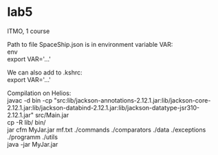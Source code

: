 # lab5
ITMO, 1 course

Path to file SpaceShip.json is in environment variable VAR:  
env  
export VAR='...'  

We can also add to .kshrc:  
export VAR='...'  


Compilation on Helios:  
javac -d bin -cp "src:lib/jackson-annotations-2.12.1.jar:lib/jackson-core-2.12.1.jar:lib/jackson-databind-2.12.1.jar:lib/jackson-datatype-jsr310-2.12.1.jar" src/Main.jar  
cp -R lib/ bin/  
jar cfm MyJar.jar mf.txt ./commands ./comparators ./data ./exceptions ./programm ./utils  
java -jar MyJar.jar  

